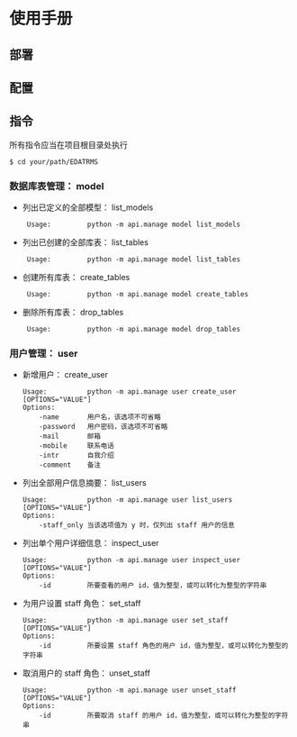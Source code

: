# 使用手册

## 部署

## 配置

## 指令

所有指令应当在项目根目录处执行

```shell
$ cd your/path/EDATRMS
```



### 数据库表管理： model

- 列出已定义的全部模型： list_models

    ```shell
     Usage:         python -m api.manage model list_models
    ```

- 列出已创建的全部库表： list_tables

    ```shell
     Usage:         python -m api.manage model list_tables
    ```

- 创建所有库表： create_tables

    ```shell
     Usage:         python -m api.manage model create_tables
    ```

- 删除所有库表： drop_tables

    ```shell
     Usage:         python -m api.manage model drop_tables
    ```



### 用户管理： user

- 新增用户： create_user

    ```shell
    Usage:          python -m api.manage user create_user [OPTIONS="VALUE"]
    Options:
        -name       用户名，该选项不可省略
        -password   用户密码，该选项不可省略
        -mail       邮箱
        -mobile     联系电话
        -intr       自我介绍
        -comment    备注 
    ```

- 列出全部用户信息摘要： list_users

    ```shell
    Usage:          python -m api.manage user list_users [OPTIONS="VALUE"]
    Options:
        -staff_only	当该选项值为 y 时，仅列出 staff 用户的信息
    ```

- 列出单个用户详细信息： inspect_user

    ```shell
    Usage:          python -m api.manage user inspect_user [OPTIONS="VALUE"]
    Options:
        -id         所要查看的用户 id，值为整型，或可以转化为整型的字符串
    ```
    
- 为用户设置 staff 角色： set_staff

    ```shell
    Usage:          python -m api.manage user set_staff [OPTIONS="VALUE"]
    Options:
        -id         所要设置 staff 角色的用户 id，值为整型，或可以转化为整型的字符串
    ```

- 取消用户的 staff 角色： unset_staff

    ```shell
    Usage:          python -m api.manage user unset_staff [OPTIONS="VALUE"]
    Options:
        -id         所要取消 staff 的用户 id，值为整型，或可以转化为整型的字符串
    ```

